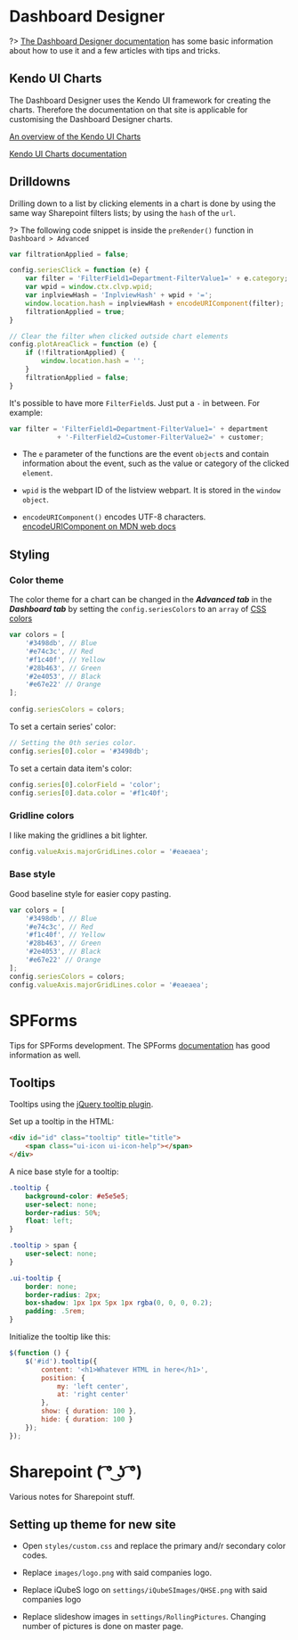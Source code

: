 <!-- # **Style Guide**

Yo sup, don't make stuff look ugly pls thx

<div style="text-align: center; color: white; box-sizing: border-box; display: inline-flex; align-items: center; font-weight: bold; justify-content: center; width: 49.8%; height: 200px; border-radius: 2px; background-color: #ff4477">This is html</div>
<div style="text-align: center; color: white; box-sizing: border-box; display: inline-flex; align-items: center; font-weight: bold; justify-content: center; width: 49.8%; height: 200px; border-radius: 2px; background-color: #11ccff">and this is too</div>

!> use `!>` before a line to do this

?> use `?>` before a line to do this

> use `>` before a line to do this -->
# **Dashboard Designer**

?> [The Dashboard Designer documentation](http://www.spchart.com/documentation) has some basic information about how to use it and a few articles with tips and tricks.

## Kendo UI Charts

The Dashboard Designer uses the Kendo UI framework for creating the charts. Therefore the documentation on that site is applicable for customising the Dashboard Designer charts.

[An overview of the Kendo UI Charts](https://docs.telerik.com/kendo-ui/controls/charts/overview "Kendo UI Charts Overview")

[Kendo UI Charts documentation](https://docs.telerik.com/kendo-ui/api/javascript/dataviz/ui/chart "Kendo UI Charts documentation")

## Drilldowns

Drilling down to a list by clicking elements in a chart is done by using the same way Sharepoint filters lists; by using the `hash` of the `url`.

?> The following code snippet is inside the `preRender()` function in `Dashboard > Advanced`

```js
var filtrationApplied = false;

config.seriesClick = function (e) {
    var filter = 'FilterField1=Department-FilterValue1=' + e.category;
    var wpid = window.ctx.clvp.wpid;
    var inplviewHash = 'InplviewHash' + wpid + '=';
    window.location.hash = inplviewHash + encodeURIComponent(filter);
    filtrationApplied = true;
}

// Clear the filter when clicked outside chart elements
config.plotAreaClick = function (e) {
    if (!filtrationApplied) {
        window.location.hash = '';
    }
    filtrationApplied = false;
}
```

It's possible to have more `FilterField`s. Just put a `-` in between. For example:

```js
var filter = 'FilterField1=Department-FilterValue1=' + department
            + '-FilterField2=Customer-FilterValue2=' + customer;
```

* The `e` parameter of the functions are the event `object`s  and contain information about the event, such as the value or category of the clicked `element`. 

* `wpid` is the webpart ID of the listview webpart. It is stored in the `window` `object`.

* `encodeURIComponent()` encodes UTF-8 characters. [encodeURIComponent on MDN web docs](https://developer.mozilla.org/en-US/docs/Web/JavaScript/Reference/Global_Objects/encodeURIComponent)

## Styling

### Color theme

The color theme for a chart can be changed in the *__Advanced tab__* in the *__Dashboard tab__* by setting the `config.seriesColors` to an `array` of [CSS colors](https://developer.mozilla.org/en-US/docs/Web/CSS/color_value)

```js
var colors = [ 
    '#3498db', // Blue 
    '#e74c3c', // Red 
    '#f1c40f', // Yellow 
    '#28b463', // Green 
    '#2e4053', // Black 
    '#e67e22' // Orange 
]; 
 
config.seriesColors = colors; 
```

To set a certain series' color: 
 
```js
// Setting the 0th series color.
config.series[0].color = '#3498db'; 
```
 
To set a certain data item's color: 
 
 ```js
config.series[0].colorField = 'color'; 
config.series[0].data.color = '#f1c40f'; 
```

### Gridline colors

I like making the gridlines a bit lighter.

```js
config.valueAxis.majorGridLines.color = '#eaeaea';
```

### Base style

Good baseline style for easier copy pasting.

```js
var colors = [ 
    '#3498db', // Blue 
    '#e74c3c', // Red 
    '#f1c40f', // Yellow 
    '#28b463', // Green 
    '#2e4053', // Black 
    '#e67e22' // Orange 
]; 
config.seriesColors = colors;
config.valueAxis.majorGridLines.color = '#eaeaea';
```

# **SPForms**

Tips for SPForms development. The SPForms [documentation](https://spform.com/documentation) has good information as well.

## Tooltips

Tooltips using the [jQuery tooltip plugin](https://jqueryui.com/tooltip/).

Set up a tooltip in the HTML:

```html
<div id="id" class="tooltip" title="title">
	<span class="ui-icon ui-icon-help"></span>
</div>
```

A nice base style for a tooltip:

```css
.tooltip {
	background-color: #e5e5e5;
	user-select: none;
	border-radius: 50%;
	float: left;
}

.tooltip > span {
	user-select: none;
}

.ui-tooltip {
	border: none;
	border-radius: 2px;
	box-shadow: 1px 1px 5px 1px rgba(0, 0, 0, 0.2);
	padding: .5rem;
}
```

Initialize the tooltip like this:

```js
$(function () {
    $('#id').tooltip({
        content: '<h1>Whatever HTML in here</h1>',
        position: {
            my: 'left center',
            at: 'right center'
        },
        show: { duration: 100 },
        hide: { duration: 100 }
    });
});
```

# **Sharepoint ( ͡° ͜ʖ ͡°)**

Various notes for Sharepoint stuff.

## Setting up theme for new site

* Open `styles/custom.css` and replace the primary and/r secondary color codes.

* Replace `images/logo.png` with said companies logo.

* Replace iQubeS logo on `settings/iQubeSImages/QHSE.png` with said companies logo

* Replace slideshow images in `settings/RollingPictures`. Changing number of pictures is done on master page.